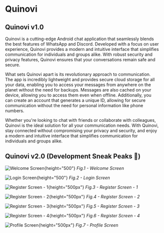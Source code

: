 # Quinovi

## Quinovi v1.0
Quinovi is a cutting-edge Android chat application that seamlessly blends the best features of WhatsApp and Discord. Developed with a focus on user experience, Quinovi provides a modern and intuitive interface that simplifies communication for individuals and groups alike. With robust security and privacy features, Quinovi ensures that your conversations remain safe and secure.

What sets Quinovi apart is its revolutionary approach to communication. The app is incredibly lightweight and provides secure cloud storage for all your data, enabling you to access your messages from anywhere on the planet without the need for backups. Messages are also cached on your device, allowing you to access them even when offline. Additionally, you can create an account that generates a unique ID, allowing for secure communication without the need for personal information like phone numbers.

Whether you're looking to chat with friends or collaborate with colleagues, Quinovi is the ideal solution for all your communication needs. With Quinovi, stay connected without compromising your privacy and security, and enjoy a modern and intuitive interface that simplifies communication for individuals and groups alike.


## Quinovi v2.0 (Development Sneak Peaks 👀)

![Welcome Screen](https://user-images.githubusercontent.com/62828604/218323905-518f6f7b-a5db-45fd-8b11-a3e68dc528e9.jpg "Welcome Screen"){height="500"}
<em>Fig.1 - Welcome Screen</em>

![Login Screen](https://user-images.githubusercontent.com/62828604/218323909-dd67d40a-63aa-4b13-8129-de80b938e01c.jpg "Login Screen"){height="500"}
<em>Fig.2 - Login Screen</em>

![Register Screen - 1](https://user-images.githubusercontent.com/62828604/218323913-e2d3dbb4-7854-447f-8ed4-a21a132512d5.jpg "Register Screen - 1"){height="500px"}
<em>Fig.3 - Register Screen - 1</em>

![Register Screen - 2](https://user-images.githubusercontent.com/62828604/218323914-9593f0a2-c614-4372-b451-d6cb62f6bcfa.jpg "Register Screen - 2"){height="500px"}
<em>Fig.4 - Register Screen - 2</em>

![Register Screen - 3](https://user-images.githubusercontent.com/62828604/218323918-763e3578-91bf-4131-9f3e-58273506f67a.jpg "Register Screen - 3"){height="500px"}
<em>Fig.5 - Register Screen - 3</em>

![Register Screen - 4](https://user-images.githubusercontent.com/62828604/218323921-efb89df7-2ab5-4fb9-91a9-e9f39bdaa042.jpg "Register Screen - 4"){height="500px"}
<em>Fig.6 - Register Screen - 4</em>

![Profile Screen](https://user-images.githubusercontent.com/62828604/218323925-def134d4-ef7b-4146-ba3a-79be7b47e672.jpg "Profile Screen"){height="500px"}
<em>Fig.7 - Profile Screen</em>

